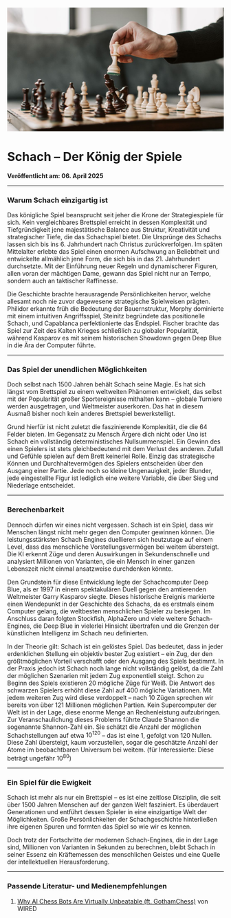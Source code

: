 ![Blogbild](/assets/cover-images/Artikel-16.jpg)

# Schach – Der König der Spiele

**Veröffentlicht am: 06. April 2025**

---

### Warum Schach einzigartig ist

Das königliche Spiel beansprucht seit jeher die Krone der Strategiespiele für sich. Kein vergleichbares Brettspiel erreicht in dessen Komplexität und Tiefgründigkeit jene majestätische Balance aus Struktur, Kreativität und strategischer Tiefe, die das Schachspiel bietet. Die Ursprünge des Schachs lassen sich bis ins 6. Jahrhundert nach Christus zurückverfolgen. Im späten Mittelalter erlebte das Spiel einen enormen Aufschwung an Beliebtheit und entwickelte allmählich jene Form, die sich bis in das 21. Jahrhundert durchsetzte. Mit der Einführung neuer Regeln und dynamischerer Figuren, allen voran der mächtigen Dame, gewann das Spiel nicht nur an Tempo, sondern auch an taktischer Raffinesse.

Die Geschichte brachte herausragende Persönlichkeiten hervor, welche allesamt noch nie zuvor dagewesene strategische Spielweisen prägten. Philidor erkannte früh die Bedeutung der Bauernstruktur, Morphy dominierte mit einem intuitiven Angriffsspiel, Steinitz begründete das positionelle Schach, und Capablanca perfektionierte das Endspiel. Fischer brachte das Spiel zur Zeit des Kalten Krieges schließlich zu globaler Popularität, während Kasparov es mit seinem historischen Showdown gegen Deep Blue in die Ära der Computer führte.

---

### Das Spiel der unendlichen Möglichkeiten

Doch selbst nach 1500 Jahren behält Schach seine Magie. Es hat sich längst vom Brettspiel zu einem weltweiten Phänomen entwickelt, das selbst mit der Popularität großer Sportereignisse mithalten kann – globale Turniere werden ausgetragen, und Weltmeister auserkoren. Das hat in diesem Ausmaß bisher noch kein anderes Brettspiel bewerkstelligt.

Grund hierfür ist nicht zuletzt die faszinierende Komplexität, die die 64 Felder bieten. Im Gegensatz zu Mensch Ärgere dich nicht oder Uno ist Schach ein vollständig deterministisches Nullsummenspiel. Ein Gewinn des einen Spielers ist stets gleichbedeutend mit dem Verlust des anderen. Zufall und Gefühle spielen auf dem Brett keinerlei Rolle. Einzig das strategische Können und Durchhaltevermögen des Spielers entscheiden über den Ausgang einer Partie. Jede noch so kleine Ungenauigkeit, jeder Blunder, jede eingestellte Figur ist lediglich eine weitere Variable, die über Sieg und Niederlage entscheidet.

---

### Berechenbarkeit

Dennoch dürfen wir eines nicht vergessen. Schach ist ein Spiel, dass wir Menschen längst nicht mehr gegen den Computer gewinnen können. Die leistungsstärksten Schach Engines duellieren sich heutzutage auf einem Level, dass das menschliche Vorstellungsvermögen bei weitem übersteigt. Die KI erkennt Züge und deren Auswirkungen in Sekundenschnelle und analysiert Millionen von Varianten, die ein Mensch in einer ganzen Lebenszeit nicht einmal ansatzweise durchdenken könnte.

Den Grundstein für diese Entwicklung legte der Schachcomputer Deep Blue, als er 1997 in einem spektakulären Duell gegen den amtierenden Weltmeister Garry Kasparov siegte. Dieses historische Ereignis markierte einen Wendepunkt in der Geschichte des Schachs, da es erstmals einem Computer gelang, die weltbesten menschlichen Spieler zu besiegen. Im Anschluss daran folgten Stockfish, AlphaZero und viele weitere Schach-Engines, die Deep Blue in vielerlei Hinsicht übertrafen und die Grenzen der künstlichen Intelligenz im Schach neu definierten.

In der Theorie gilt: Schach ist ein gelöstes Spiel. Das bedeutet, dass in jeder erdenklichen Stellung ein objektiv bester Zug existiert – ein Zug, der den größtmöglichen Vorteil verschafft oder den Ausgang des Spiels bestimmt. In der Praxis jedoch ist Schach noch lange nicht vollständig gelöst, da die Zahl der möglichen Szenarien mit jedem Zug exponentiell steigt. Schon zu Beginn des Spiels existieren 20 mögliche Züge für Weiß. Die Antwort des schwarzen Spielers erhöht diese Zahl auf 400 mögliche Variationen. Mit jedem weiteren Zug wird diese verdoppelt – nach 10 Zügen sprechen wir bereits von über 121 Millionen möglichen Partien. Kein Supercomputer der Welt ist in der Lage, diese enorme Menge an Rechenleistung aufzubringen. Zur Veranschaulichung dieses Problems führte Claude Shannon die sogenannte Shannon-Zahl ein. Sie schätzt die Anzahl der möglichen Schachstellungen auf etwa $10^{120}$ – das ist eine 1, gefolgt von 120 Nullen. Diese Zahl übersteigt, kaum vorzustellen, sogar die geschätzte Anzahl der Atome im beobachtbaren Universum bei weitem. (für Interessierte: Diese beträgt ungefähr $10^{80}$)

---

### Ein Spiel für die Ewigkeit

Schach ist mehr als nur ein Brettspiel – es ist eine zeitlose Disziplin, die seit über 1500 Jahren Menschen auf der ganzen Welt fasziniert. Es überdauert Generationen und entführt dessen Spieler in eine einzigartige Welt der Möglichkeiten. Große Persönlichkeiten der Schachgeschichte hinterließen ihre eigenen Spuren und formten das Spiel so wie wir es kennen.

Doch trotz der Fortschritte der modernen Schach-Engines, die in der Lage sind, Millionen von Varianten in Sekunden zu berechnen, bleibt Schach in seiner Essenz ein Kräftemessen des menschlichen Geistes und eine Quelle der intellektuellen Herausforderung.

---

### Passende Literatur- und Medienempfehlungen

<a id="Referenzen"></a>

1. [Why AI Chess Bots Are Virtually Unbeatable (ft. GothamChess)](https://www.youtube.com/watch?v=CdFLEfRr3Qk) von WIRED